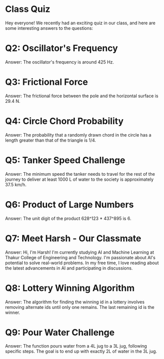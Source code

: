 <h1>Class Quiz</h1>

Hey everyone! We recently had an exciting quiz in our class, and here are some interesting answers to the questions:<br>

<h1>Q2: Oscillator's Frequency</h1>
Answer: The oscillator's frequency is around 425 Hz.<br>
<h1>Q3: Frictional Force</h1>
Answer: The frictional force between the pole and the horizontal surface is 29.4 N.<br>
<h1>Q4: Circle Chord Probability</h1>
Answer: The probability that a randomly drawn chord in the circle has a length greater than that of the triangle is 1/4.<br>
<h1>Q5: Tanker Speed Challenge</h1>
Answer: The minimum speed the tanker needs to travel for the rest of the journey to deliver at least 1000 L of water to the society is approximately 37.5 km/h.<br>
<h1>Q6: Product of Large Numbers</h1>
Answer: The unit digit of the product 628^123 * 437^895 is 6.<br>
<h1>Q7: Meet Harsh - Our Classmate</h1>
Answer: Hi, I'm Harsh! I'm currently studying AI and Machine Learning at Thakur College of Engineering and Technology. I'm passionate about AI's potential to solve real-world problems. In my free time, I love reading about the latest advancements in AI and participating in discussions.<br>
<h1>Q8: Lottery Winning Algorithm</h1>
Answer: The algorithm for finding the winning id in a lottery involves removing alternate ids until only one remains. The last remaining id is the winner.<br>
<h1>Q9: Pour Water Challenge</h1>
Answer: The function pours water from a 4L jug to a 3L jug, following specific steps. The goal is to end up with exactly 2L of water in the 3L jug.<br>
